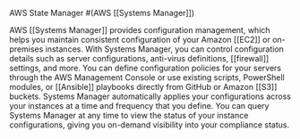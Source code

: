 AWS State Manager
#(AWS [[Systems Manager]])

AWS [[Systems Manager]] provides configuration management, which helps you maintain consistent configuration of your Amazon [[EC2]] or on-premises instances. With Systems Manager, you can control configuration details such as server configurations, anti-virus definitions, [[firewall]] settings, and more. You can define configuration policies for your servers through the AWS Management Console or use existing scripts, PowerShell modules, or [[Ansible]] playbooks directly from GitHub or Amazon [[S3]] buckets. Systems Manager automatically applies your configurations across your instances at a time and frequency that you define. You can query Systems Manager at any time to view the status of your instance configurations, giving you on-demand visibility into your compliance status.